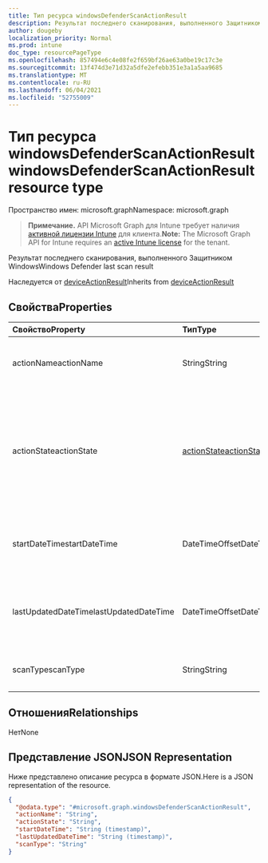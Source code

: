 ```yaml
---
title: Тип ресурса windowsDefenderScanActionResult
description: Результат последнего сканирования, выполненного Защитником Windows
author: dougeby
localization_priority: Normal
ms.prod: intune
doc_type: resourcePageType
ms.openlocfilehash: 857494e6c4e08fe2f659bf26ae63a0be19c17c3e
ms.sourcegitcommit: 13f474d3e71d32a5dfe2efebb351e3a1a5aa9685
ms.translationtype: MT
ms.contentlocale: ru-RU
ms.lasthandoff: 06/04/2021
ms.locfileid: "52755009"
---
```

# <a name="windowsdefenderscanactionresult-resource-type"></a><span data-ttu-id="33e8c-103">Тип ресурса windowsDefenderScanActionResult</span><span class="sxs-lookup"><span data-stu-id="33e8c-103">windowsDefenderScanActionResult resource type</span></span>

<span data-ttu-id="33e8c-104">Пространство имен: microsoft.graph</span><span class="sxs-lookup"><span data-stu-id="33e8c-104">Namespace: microsoft.graph</span></span>

> <span data-ttu-id="33e8c-105">**Примечание.** API Microsoft Graph для Intune требует наличия [активной лицензии Intune](https://go.microsoft.com/fwlink/?linkid=839381) для клиента.</span><span class="sxs-lookup"><span data-stu-id="33e8c-105">**Note:** The Microsoft Graph API for Intune requires an [active Intune license](https://go.microsoft.com/fwlink/?linkid=839381) for the tenant.</span></span>

<span data-ttu-id="33e8c-106">Результат последнего сканирования, выполненного Защитником Windows</span><span class="sxs-lookup"><span data-stu-id="33e8c-106">Windows Defender last scan result</span></span>


<span data-ttu-id="33e8c-107">Наследуется от [deviceActionResult](../resources/intune-devices-deviceactionresult.md)</span><span class="sxs-lookup"><span data-stu-id="33e8c-107">Inherits from [deviceActionResult](../resources/intune-devices-deviceactionresult.md)</span></span>

## <a name="properties"></a><span data-ttu-id="33e8c-108">Свойства</span><span class="sxs-lookup"><span data-stu-id="33e8c-108">Properties</span></span>
|<span data-ttu-id="33e8c-109">Свойство</span><span class="sxs-lookup"><span data-stu-id="33e8c-109">Property</span></span>|<span data-ttu-id="33e8c-110">Тип</span><span class="sxs-lookup"><span data-stu-id="33e8c-110">Type</span></span>|<span data-ttu-id="33e8c-111">Описание</span><span class="sxs-lookup"><span data-stu-id="33e8c-111">Description</span></span>|
|:---|:---|:---|
|<span data-ttu-id="33e8c-112">actionName</span><span class="sxs-lookup"><span data-stu-id="33e8c-112">actionName</span></span>|<span data-ttu-id="33e8c-113">String</span><span class="sxs-lookup"><span data-stu-id="33e8c-113">String</span></span>|<span data-ttu-id="33e8c-114">Название действия. Наследуется от [deviceActionResult](../resources/intune-devices-deviceactionresult.md).</span><span class="sxs-lookup"><span data-stu-id="33e8c-114">Action name Inherited from [deviceActionResult](../resources/intune-devices-deviceactionresult.md)</span></span>|
|<span data-ttu-id="33e8c-115">actionState</span><span class="sxs-lookup"><span data-stu-id="33e8c-115">actionState</span></span>|[<span data-ttu-id="33e8c-116">actionState</span><span class="sxs-lookup"><span data-stu-id="33e8c-116">actionState</span></span>](../resources/intune-devices-actionstate.md)|<span data-ttu-id="33e8c-117">Состояние действия, унаследованной от [deviceActionResult](../resources/intune-devices-deviceactionresult.md).</span><span class="sxs-lookup"><span data-stu-id="33e8c-117">State of the action Inherited from [deviceActionResult](../resources/intune-devices-deviceactionresult.md).</span></span> <span data-ttu-id="33e8c-118">Возможные значения: `none`, `pending`, `canceled`, `active`, `done`, `failed`, `notSupported`.</span><span class="sxs-lookup"><span data-stu-id="33e8c-118">Possible values are: `none`, `pending`, `canceled`, `active`, `done`, `failed`, `notSupported`.</span></span>|
|<span data-ttu-id="33e8c-119">startDateTime</span><span class="sxs-lookup"><span data-stu-id="33e8c-119">startDateTime</span></span>|<span data-ttu-id="33e8c-120">DateTimeOffset</span><span class="sxs-lookup"><span data-stu-id="33e8c-120">DateTimeOffset</span></span>|<span data-ttu-id="33e8c-121">Время начала действия. Наследуется от [deviceActionResult](../resources/intune-devices-deviceactionresult.md).</span><span class="sxs-lookup"><span data-stu-id="33e8c-121">Time the action was initiated Inherited from [deviceActionResult](../resources/intune-devices-deviceactionresult.md)</span></span>|
|<span data-ttu-id="33e8c-122">lastUpdatedDateTime</span><span class="sxs-lookup"><span data-stu-id="33e8c-122">lastUpdatedDateTime</span></span>|<span data-ttu-id="33e8c-123">DateTimeOffset</span><span class="sxs-lookup"><span data-stu-id="33e8c-123">DateTimeOffset</span></span>|<span data-ttu-id="33e8c-124">Время последнего обновления действия. Наследуется от [deviceActionResult](../resources/intune-devices-deviceactionresult.md).</span><span class="sxs-lookup"><span data-stu-id="33e8c-124">Time the action state was last updated Inherited from [deviceActionResult](../resources/intune-devices-deviceactionresult.md)</span></span>|
|<span data-ttu-id="33e8c-125">scanType</span><span class="sxs-lookup"><span data-stu-id="33e8c-125">scanType</span></span>|<span data-ttu-id="33e8c-126">String</span><span class="sxs-lookup"><span data-stu-id="33e8c-126">String</span></span>|<span data-ttu-id="33e8c-127">Тип сканирования (полное или краткое).</span><span class="sxs-lookup"><span data-stu-id="33e8c-127">Scan type either full scan or quick scan</span></span>|

## <a name="relationships"></a><span data-ttu-id="33e8c-128">Отношения</span><span class="sxs-lookup"><span data-stu-id="33e8c-128">Relationships</span></span>
<span data-ttu-id="33e8c-129">Нет</span><span class="sxs-lookup"><span data-stu-id="33e8c-129">None</span></span>

## <a name="json-representation"></a><span data-ttu-id="33e8c-130">Представление JSON</span><span class="sxs-lookup"><span data-stu-id="33e8c-130">JSON Representation</span></span>
<span data-ttu-id="33e8c-131">Ниже представлено описание ресурса в формате JSON.</span><span class="sxs-lookup"><span data-stu-id="33e8c-131">Here is a JSON representation of the resource.</span></span>
<!-- {
  "blockType": "resource",
  "@odata.type": "microsoft.graph.windowsDefenderScanActionResult"
}
-->
``` json
{
  "@odata.type": "#microsoft.graph.windowsDefenderScanActionResult",
  "actionName": "String",
  "actionState": "String",
  "startDateTime": "String (timestamp)",
  "lastUpdatedDateTime": "String (timestamp)",
  "scanType": "String"
}
```




